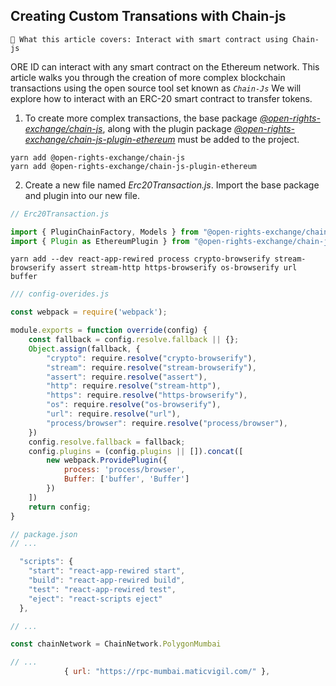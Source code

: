 ## Creating Custom Transations with Chain-js

```text
📢 What this article covers: Interact with smart contract using Chain-js
```

ORE ID can interact with any smart contract on the Ethereum network. This article walks you through the creation of more complex blockchain transactions using the open source tool set known as *```Chain-Js```*  We will explore how to interact with an ERC-20 smart contract to transfer tokens.

1. To create more complex transactions, the base package [*@open-rights-exchange/chain-js*](https://www.npmjs.com/package/@open-rights-exchange/chain-js), along with the plugin package [*@open-rights-exchange/chain-js-plugin-ethereum*](https://www.npmjs.com/package/@open-rights-exchange/chain-js-plugin-ethereum) must be added to the project.

```plaintext
yarn add @open-rights-exchange/chain-js
yarn add @open-rights-exchange/chain-js-plugin-ethereum
```

2. Create a new file named *Erc20Transaction.js*.  Import the base package and plugin into our new file.

```jsx
// Erc20Transaction.js

import { PluginChainFactory, Models } from "@open-rights-exchange/chain-js";
import { Plugin as EthereumPlugin } from "@open-rights-exchange/chain-js-plugin-ethereum";

```


```text
yarn add --dev react-app-rewired process crypto-browserify stream-browserify assert stream-http https-browserify os-browserify url buffer
```

```jsx
/// config-overides.js

const webpack = require('webpack');

module.exports = function override(config) {
    const fallback = config.resolve.fallback || {};
    Object.assign(fallback, {
        "crypto": require.resolve("crypto-browserify"),
        "stream": require.resolve("stream-browserify"),
        "assert": require.resolve("assert"),
        "http": require.resolve("stream-http"),
        "https": require.resolve("https-browserify"),
        "os": require.resolve("os-browserify"),
        "url": require.resolve("url"),
        "process/browser": require.resolve("process/browser"),
    })
    config.resolve.fallback = fallback;
    config.plugins = (config.plugins || []).concat([
        new webpack.ProvidePlugin({
            process: 'process/browser',
            Buffer: ['buffer', 'Buffer']
        })
    ])
    return config;
}
```

```jsx
// package.json
// ...

  "scripts": {
    "start": "react-app-rewired start",
    "build": "react-app-rewired build",
    "test": "react-app-rewired test",
    "eject": "react-scripts eject"
  },

// ...
```

```jsx
const chainNetwork = ChainNetwork.PolygonMumbai

// ...
            { url: "https://rpc-mumbai.maticvigil.com/" },
```